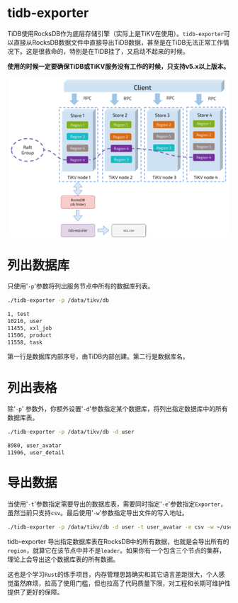 # tidb-exporter

TiDB使用RocksDB作为底层存储引擎（实际上是TiKV在使用）。`tidb-exporter`可以直接从RocksDB数据文件中直接导出TiDB数据，甚至是在TiDB无法正常工作情况下。这是很救命的，特别是在TiDB挂了，又启动不起来的时候。

**使用的时候一定要确保TiDB或TiKV服务没有工作的时候，只支持v5.x以上版本。**

![tidb-exporter](assets/tidb-exporter.png)

# 列出数据库

只使用'`-p`'参数将列出服务节点中所有的数据库列表。

```bash
./tidb-exporter -p /data/tikv/db
```
```
1, test
10216, user
11455, xxl_job
11506, product
11558, task
```
第一行是数据库内部序号，由TiDB内部创建。第二行是数据库名。

# 列出表格

除'`-p`' 参数外，你额外设置'`-d`'参数指定某个数据库，将列出指定数据库中的所有数据库表。

```bash
./tidb-exporter -p /data/tikv/db -d user
```
```
8980, user_avatar
11906, user_detail
```

# 导出数据

当使用'`-t`'参数指定需要导出的数据库表，需要同时指定'`-e`'参数指定`Exporter`，虽然当前只支持`csv`。最后使用'`-w`'参数指定导出文件的写入地址。

```bash
./tidb-exporter -p /data/tikv/db -d user -t user_avatar -e csv -w ~/user.csv
```

tidb-exporter 导出指定数据库表在RocksDB中的所有数据，也就是会导出所有的`region`，就算它在该节点中并不是`leader`。如果你有一个包含三个节点的集群，理论上会导出这个数据库表的所有数据。

这也是个学习`Rust`的练手项目，内存管理思路确实和其它语言差距很大，个人感觉虽然麻烦，拉高了使用门槛，但也拉高了代码质量下限，对工程和长期可维护性提供了更好的保障。